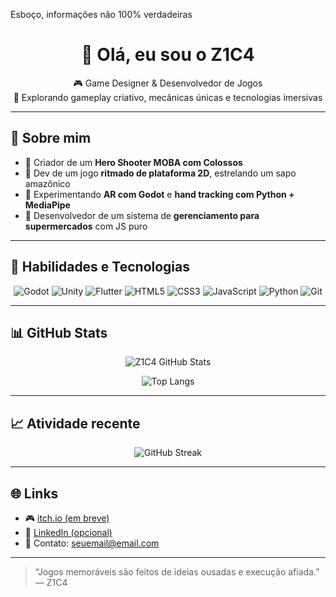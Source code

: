 Esboço, informações não 100% verdadeiras
<h1 align="center">👋 Olá, eu sou o Z1C4</h1>

<p align="center">
🎮 Game Designer & Desenvolvedor de Jogos<br>
🧠 Explorando gameplay criativo, mecânicas únicas e tecnologias imersivas
</p>

---

## 🚀 Sobre mim

- 🎯 Criador de um **Hero Shooter MOBA com Colossos**
- 🐸 Dev de um jogo **ritmado de plataforma 2D**, estrelando um sapo amazônico
- 📱 Experimentando **AR com Godot** e **hand tracking com Python + MediaPipe**
- 🛒 Desenvolvedor de um sistema de **gerenciamento para supermercados** com JS puro

---

## 🧠 Habilidades e Tecnologias

<div align="center">

![Godot](https://img.shields.io/badge/Godot-483D8B?style=for-the-badge&logo=godot-engine&logoColor=white)
![Unity](https://img.shields.io/badge/Unity-000000?style=for-the-badge&logo=unity&logoColor=white)
![Flutter](https://img.shields.io/badge/Flutter-02569B?style=for-the-badge&logo=flutter&logoColor=white)
![HTML5](https://img.shields.io/badge/HTML5-E34F26?style=for-the-badge&logo=html5&logoColor=white)
![CSS3](https://img.shields.io/badge/CSS3-1572B6?style=for-the-badge&logo=css3&logoColor=white)
![JavaScript](https://img.shields.io/badge/JavaScript-F7DF1E?style=for-the-badge&logo=javascript&logoColor=black)
![Python](https://img.shields.io/badge/Python-3776AB?style=for-the-badge&logo=python&logoColor=white)
![Git](https://img.shields.io/badge/Git-F05032?style=for-the-badge&logo=git&logoColor=white)

</div>

---

## 📊 GitHub Stats

<div align="center">

![Z1C4 GitHub Stats](https://github-readme-stats.vercel.app/api?username=Z1C4&show_icons=true&theme=tokyonight&hide_border=true)

![Top Langs](https://github-readme-stats.vercel.app/api/top-langs/?username=Z1C4&layout=compact&theme=tokyonight&hide_border=true)

</div>

---

## 📈 Atividade recente

<div align="center">

![GitHub Streak](https://streak-stats.demolab.com?user=Z1C4&theme=tokyonight&hide_border=true)

</div>

---

## 🌐 Links

- 🎮 [itch.io (em breve)](https://z1c4.itch.io)
- 🧠 [LinkedIn (opcional)](https://linkedin.com/in/seulink)
- 📩 Contato: seuemail@email.com

---

> “Jogos memoráveis são feitos de ideias ousadas e execução afiada.”  
> — Z1C4
